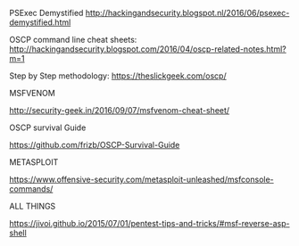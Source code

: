 
PSExec Demystified
http://hackingandsecurity.blogspot.nl/2016/06/psexec-demystified.html

OSCP command line cheat sheets:
http://hackingandsecurity.blogspot.com/2016/04/oscp-related-notes.html?m=1



Step by Step methodology:
https://theslickgeek.com/oscp/

MSFVENOM

http://security-geek.in/2016/09/07/msfvenom-cheat-sheet/

OSCP survival Guide

https://github.com/frizb/OSCP-Survival-Guide

METASPLOIT

https://www.offensive-security.com/metasploit-unleashed/msfconsole-commands/



ALL THINGS

https://jivoi.github.io/2015/07/01/pentest-tips-and-tricks/#msf-reverse-asp-shell
